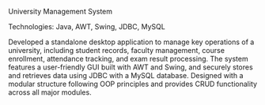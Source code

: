 
University Management System

Technologies: Java, AWT, Swing, JDBC, MySQL

Developed a standalone desktop application to manage key operations of a university, including student records, faculty management, course enrollment, attendance tracking, and exam result processing. The system features a user-friendly GUI built with AWT and Swing, and securely stores and retrieves data using JDBC with a MySQL database. Designed with a modular structure following OOP principles and provides CRUD functionality across all major modules.
